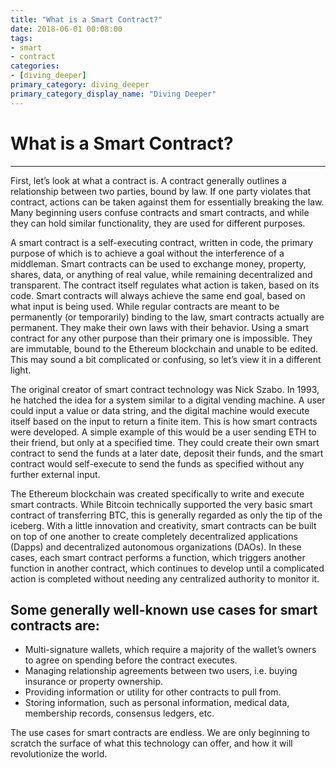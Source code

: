 ```yaml
---
title: "What is a Smart Contract?"
date: 2018-06-01 00:08:00
tags:
- smart
- contract
categories:
- [diving_deeper]
primary_category: diving_deeper
primary_category_display_name: "Diving Deeper"
---
```


# __What is a Smart Contract?__
***

First, let’s look at what a contract is. A contract generally outlines a relationship between two parties, bound by law. If one party violates that contract, actions can be taken against them for essentially breaking the law. Many beginning users confuse contracts and smart contracts, and while they can hold similar functionality, they are used for different purposes.

A smart contract is a self-executing contract, written in code, the primary purpose of which is to achieve a goal without the interference of a middleman. Smart contracts can be used to exchange money, property, shares, data, or anything of real value, while remaining decentralized and transparent. The contract itself regulates what action is taken, based on its code. Smart contracts will always achieve the same end goal, based on what input is being used. While regular contracts are meant to be permanently (or temporarily) binding to the law, smart contracts actually are permanent. They make their own laws with their behavior. Using a smart contract for any other purpose than their primary one is impossible. They are immutable, bound to the Ethereum blockchain and unable to be edited. This may sound a bit complicated or confusing, so let’s view it in a different light. 

The original creator of smart contract technology was Nick Szabo. In 1993, he hatched the idea for a system similar to a digital vending machine. A user could input a value or data string, and the digital machine would execute itself based on the input to return a finite item. This is how smart contracts were developed. A simple example of this would be a user sending ETH to their friend, but only at a specified time. They could create their own smart contract to send the funds at a later date, deposit their funds, and the smart contract would self-execute to send the funds as specified without any further external input. 

The Ethereum blockchain was created specifically to write and execute smart contracts. While Bitcoin technically supported the very basic smart contract of transferring BTC, this is generally regarded as only the tip of the iceberg. With a little innovation and creativity, smart contracts can be built on top of one another to create completely decentralized applications (Dapps) and decentralized autonomous organizations (DAOs). In these cases, each smart contract performs a function, which triggers another function in another contract, which continues to develop until a complicated action is completed without needing any centralized authority to monitor it. 

## __Some generally well-known use cases for smart contracts are:__

* Multi-signature wallets, which require a majority of the wallet’s owners to agree on spending before the contract executes.
* Managing relationship agreements between two users, i.e. buying insurance or property ownership.
* Providing information or utility for other contracts to pull from.
* Storing information, such as personal information, medical data, membership records, consensus ledgers, etc. 

The use cases for smart contracts are endless. We are only beginning to scratch the surface of what this technology can offer, and how it will revolutionize the world. 

